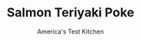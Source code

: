 ---
layout: ../../layouts/MarkdownPostLayout.astro
title: Salmon Teriyaki Poke
author: America's Test Kitchen
pubDate: 2023-03-15
description: "Before there were bowl shops on every corner, there was the simple, unbeatable Hawaiian poke."
image_url: https://res.cloudinary.com/hksqkdlah/image/upload/ar_1:1,c_fill,dpr_2.0,f_auto,fl_lossy.progressive.strip_profile,g_faces:auto,q_auto:low,w_344/SFS_PokeCover_118_t0pc7z
tags: ["Main Courses","Vegetables","Fish & Seafood","Weeknight","Quick"]
calories: 1376
protein: 25
carbohydrates: 8
fats: 23
fiber: 2
ingredients: ["3 tablespoons, soy sauce","1 tablespoon, mirin","2 teaspoons, sugar","2 teaspoons, grated fresh ginger","1 , garlic clove, minced","1 pound skinless farm-raised, salmon, cut into 3⁄4-inch cubes","1 , small avocado, halved, pitted, and cut into 1⁄2-inch pieces","1/4 , English cucumber, cut into 1⁄2-inch pieces (1⁄2 cup)","3 , scallions, white and green parts separated and sliced thin on bias","1 , Fresno chile, stemmed, halved, seeded, and sliced thin","2 teaspoons, toasted sesame oil","1 teaspoon, kosher salt",", Furikake (optional)"]
serves: 4
time: "40 minutes"
instructions: ["Microwave soy sauce, mirin, sugar, ginger, and garlic in bowl until steaming, 30 to 60 seconds. Stir to dissolve sugar. Refrigerate until no longer warm, about 15 minutes.","Gently combine salmon, avocado, cucumber, scallion whites, Fresno chile, oil, salt, and soy sauce mixture in large bowl using rubber spatula. Serve, sprinkled with furikake, if using, and scallion greens. (Poke can be refrigerated for up to 24 hours.)"]
nutrition: ["716 mg Potassium, K","322 mg Phosphorus, P","28 mg Calcium, Ca","56 mg Magnesium, Mg","730 mg Sodium, Na","23 g Total lipid (fat)","10 mg Niacin","8 g Fatty acids, total monounsaturated","6 g Fatty acids, total polyunsaturated","18 mg Vitamin C, total ascorbic acid","62 mg Cholesterol","4 g Fatty acids, total saturated","2 g Fiber, total dietary","68 µg Folate, food","3 g Sugars, total","24 µg Vitamin K (phylloquinone)","141 g Water","8 g Carbohydrate, by difference","68 µg Folate, DFE","25 g Protein","4 mg Vitamin E (alpha-tocopherol)","3 µg Vitamin B-12","9 µg Vitamin A, RAE","344 kcal Energy","2 g Sugars, added","1376 calories"]
notes: "This recipe was inspired by the Teriyaki Salmon and Avocado in Martha Cheng’s The Poke Cookbook: The Freshest Way to Eat Fish (2017). Freshness is key when serving fish raw. The flesh of raw salmon should appear moist and shiny; feel firm to the touch (the flesh should spring right back when pressed); and smell clean, not fishy. Notify your fishmonger that you plan to serve the fish raw and inquire about its freshness. Try to have the fishmonger slice and skin a center-cut fillet of salmon to order that has little to no thin belly attached, since it can be unpleasantly chewy and fatty when eaten raw. We call for farm-raised salmon because wild-caught salmon can be prone to parasites; it must be commercially frozen to the Food and Drug Administration’s standards to be safe for raw consumption. Serve this poke as a snack or an appetizer, or make it a meal by serving it over warm rice. Furikake is a Japanese seasoning blend that comes in many styles. We recommend using a blend containing dried seaweed (nori and/or kombu), bonito flakes, and sesame seeds. Look for it at an Asian market, in the Asian section of the grocery store, or online."
---
